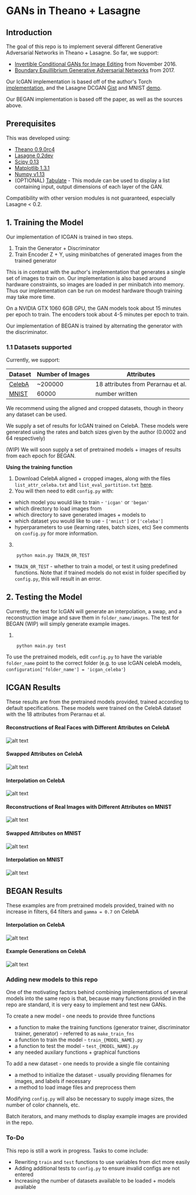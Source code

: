 # GANs in Theano + Lasagne

## Introduction

The goal of this repo is to implement several different Generative Adversarial Networks in Theano + Lasagne. So far, we support:

* [Invertible Conditional GANs for Image Editing](https://arxiv.org/abs/1611.06355) from November 2016. 
* [Boundary Equillibrium Generative Adversarial Networks](https://arxiv.org/abs/1703.10717) from 2017.

Our IcGAN implementation is based off of the author's Torch [implementation](https://github.com/Guim3/IcGAN), and the Lasagne DCGAN [Gist](https://gist.github.com/f0k/738fa2eedd9666b78404ed1751336f56) and MNIST [demo](https://github.com/Lasagne/Lasagne/blob/master/examples/mnist.py).

Our BEGAN implementation is based off the paper, as well as the sources above.

## Prerequisites

This was developed using:

* [Theano 0.9.0rc4](https://github.com/Theano/Theano)
* [Lasagne 0.2dev](https://github.com/Lasagne/Lasagne)
* [Scipy 0.13](https://www.scipy.org)
* [Matplotlib 1.3.1](https://github.com/matplotlib/matplotlib)
* [Numpy v1.13](https://github.com/numpy/numpy)
* (OPTIONAL) [Tabulate](https://pypi.python.org/pypi/tabulate) - This module can be used to display a list containing input, output dimensions of each layer of the GAN. 

Compatibility with other version modules is not guaranteed, especially Lasagne < 0.2.

## 1. Training the Model

Our implementation of ICGAN is trained in two steps.
1. Train the Generator + Discriminator
2. Train Encoder Z + Y, using minibatches of generated images from the trained generator

This is in contrast with the author's implementation that generates a single set of images to train on. Our implementation is also based around hardware constraints, so images are loaded in per minibatch into memory. Thus our implementation can be run on modest hardware though training may take more time.

On a NVIDIA GTX 1060 6GB GPU, the GAN models took about 15 minutes per epoch to train. The encoders took about 4-5 minutes per epoch to train. 

Our implementation of BEGAN is trained by alternating the generator with the discriminator.

### 1.1 Datasets supported

Currently, we support:

Dataset | Number of Images | Attributes|
--- | --- | --- |
[CelebA](http://mmlab.ie.cuhk.edu.hk/projects/CelebA.html) | ~200000 | 18 attributes from Perarnau et al. |
[MNIST](http://yann.lecun.com/exdb/mnist/) | 60000 | number written |

We recommend using the aligned and cropped datasets, though in theory any dataset can be used. 

We supply a set of results for IcGAN trained on CelebA. These models were generated using the rates and batch sizes given by the author (0.0002 and 64 respectively)

(WIP) We will soon supply a set of pretrained models + images of results from each epoch for BEGAN.

**Using the training function**

1. Download CelebA aligned + cropped images, along with the files `list_attr_celeba.txt` and `list_eval_partition.txt` [here](http://mmlab.ie.cuhk.edu.hk/projects/CelebA.html). 
2. You will then need to edit `config.py` with:
  + which model you would like to train - `'icgan'` or `'began'`
  + which directory to load images from
  + which directory to save generated images + models to
  + which dataset you would like to use - `['mnist']` or `['celeba']`
  + hyperparameters to use (learning rates, batch sizes, etc)
 See comments on `config.py` for more information.
3. 
``` 
	python main.py TRAIN_OR_TEST
```

* `TRAIN_OR_TEST` - whether to train a model, or test it using predefined functions. Note that if trained models do not exist in folder specified by `config.py`, this will result in an error.

## 2. Testing the Model

Currently, the test for IcGAN will generate an interpolation, a swap, and a reconstruction image and save them in `folder_name/images`. The test for BEGAN (WIP) will simply generate example images.

1.
``` 
	python main.py test
```

To use the pretrained models, edit `config.py` to have the variable `folder_name` point to the correct folder (e.g. to use IcGAN celebA models, `configuration['folder_name'] = 'icgan_celeba'`)

## ICGAN Results

These results are from the pretrained models provided, trained according to default specifications. These models were trained on the CelebA dataset with the 18 attributes from Perarnau et al. 

#### Reconstructions of Real Faces with Different Attributes on CelebA

![alt text](icgan_celeba/images/reconstructions.png "Reconstructions")

#### Swapped Attributes on CelebA

![alt text](icgan_celeba/images/swapped.png "Swapped")

#### Interpolation on CelebA

![alt text](icgan_celeba/images/interpolation.png "Interpolation")

#### Reconstructions of Real Images with Different Attributes on MNIST

![alt text](icgan_mnist/images/reconstructions.png "Reconstructions on MNIST")

#### Swapped Attributes on MNIST

![alt text](icgan_mnist/images/swapped.png "Swapped on MNIST")

#### Interpolation on MNIST

![alt text](icgan_mnist/images/interpolation.png "Interpolation on MNIST")

## BEGAN Results

These examples are from pretrained models provided, trained with no increase in filters, 64 filters and `gamma = 0.7` on CelebA

#### Interpolation on CelebA

![alt text](began_celeba/images/interpolation.png "BEGAN Interpolation on CelebA")

#### Example Generations on CelebA

![alt text](began_celeba/images/examples.png "BEGAN Examples on CelebA")


### Adding new models to this repo

One of the motivating factors behind combining implementations of several models into the same repo is that, because many functions provided in the repo are standard, it is very easy to implement and test new GANs.

To create a new model - one needs to provide three functions
* a function to make the training functions (generator trainer, discriminator trainer, generator) - referred to as `make_train_fns`
* a function to train the model - `train_{MODEL_NAME}.py`
* a function to test the model - `test_{MODEL_NAME}.py`
* any needed auxilary functions + graphical functions

To add a new dataset - one needs to provide a single file containing
* a method to initialize the dataset - usually providing filenames for images, and labels if necessary
* a method to load image files and preprocess them

Modifying `config.py` will also be necessary to supply image sizes, the number of color channels, etc.

Batch iterators, and many methods to display example images are provided in the repo. 

### To-Do

This repo is still a work in progress. Tasks to come include:
* Rewriting `train` and `test` functions to use variables from dict more easily
* Adding additional tests to `config.py` to ensure invalid configs are not entered
* Increasing the number of datasets available to be loaded + models available
